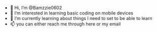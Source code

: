 - 👋 Hi, I’m @Bamzzie0602
- 👀 I’m interested in learning basic coding on mobile devices 
- 🌱 I’m currently learning about things I need to set to be able to learn 
- 📫 you can either reach me through here or my email 
  

<!---
Bamzzie0602/Bamzzie0602 is a ✨ special ✨ repository because its `README.md` (this file) appears on your GitHub profile.
You can click the Preview link to take a look at your changes.
--->
